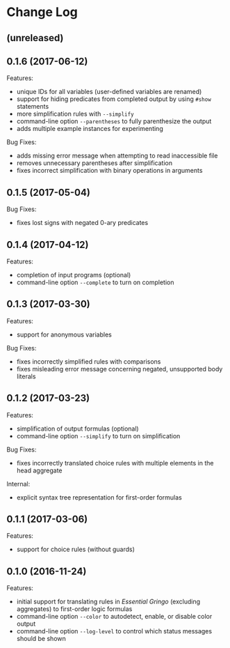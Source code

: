 # Change Log

## (unreleased)

## 0.1.6 (2017-06-12)

Features:

* unique IDs for all variables (user-defined variables are renamed)
* support for hiding predicates from completed output by using `#show` statements
* more simplification rules with `--simplify`
* command-line option `--parentheses` to fully parenthesize the output
* adds multiple example instances for experimenting

Bug Fixes:

* adds missing error message when attempting to read inaccessible file
* removes unnecessary parentheses after simplification
* fixes incorrect simplification with binary operations in arguments

## 0.1.5 (2017-05-04)

Bug Fixes:

* fixes lost signs with negated 0-ary predicates

## 0.1.4 (2017-04-12)

Features:

* completion of input programs (optional)
* command-line option `--complete` to turn on completion

## 0.1.3 (2017-03-30)

Features:

* support for anonymous variables

Bug Fixes:

* fixes incorrectly simplified rules with comparisons
* fixes misleading error message concerning negated, unsupported body literals

## 0.1.2 (2017-03-23)

Features:

* simplification of output formulas (optional)
* command-line option `--simplify` to turn on simplification

Bug Fixes:

* fixes incorrectly translated choice rules with multiple elements in the head aggregate

Internal:

* explicit syntax tree representation for first-order formulas

## 0.1.1 (2017-03-06)

Features:

* support for choice rules (without guards)

## 0.1.0 (2016-11-24)

Features:

* initial support for translating rules in *Essential Gringo* (excluding aggregates) to first-order logic formulas
* command-line option `--color` to autodetect, enable, or disable color output
* command-line option `--log-level` to control which status messages should be shown
